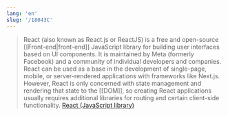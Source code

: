 ```yaml
---
lang: 'en'
slug: '/18043C'
---
```


> React (also known as React.js or ReactJS) is a free and open-source [[Front-end|front-end]] JavaScript library for building user interfaces based on UI components. It is maintained by Meta (formerly Facebook) and a community of individual developers and companies. React can be used as a base in the development of single-page, mobile, or server-rendered applications with frameworks like Next.js. However, React is only concerned with state management and rendering that state to the [[DOM]], so creating React applications usually requires additional libraries for routing and certain client-side functionality. [React (JavaScript library)](<https://en.wikipedia.org/wiki/React_(JavaScript_library)>)
